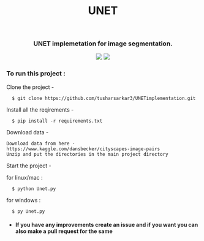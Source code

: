 <h1 align="center">UNET</h1>
<div align="center">
  <br>
  <h3> UNET implemetation for image segmentation.</h3>
</div>
<div align="center">

[![](https://img.shields.io/badge/Made_with-Python-blue?style=for-the-badge&logo=python)](https://www.djangoproject.com/ "Django")
[![](https://img.shields.io/badge/Made_with-PyTorch-res?style=for-the-badge&logo=pytorch)](https://firebase.google.com/ "Firebase")



</div>

### To run this project :

Clone the project -
```
  $ git clone https://github.com/tusharsarkar3/UNETimplementation.git
```
   
Install all the reqirements -
```
  $ pip install -r requirements.txt
 ```

Download data -

``` 
Download data from here - https://www.kaggle.com/dansbecker/cityscapes-image-pairs
Unzip and put the directories in the main project directory
```

Start the project -

 for linux/mac :
```
  $ python Unet.py
```  
 for windows :
``` 
  $ py Unet.py
```


- #### If you have any improvements create an issue and if you want you can also make a pull request for the same 
